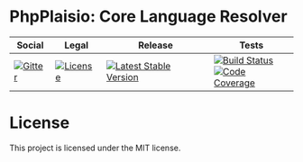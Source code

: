 # PhpPlaisio: Core Language Resolver

<table>
<thead>
<tr>
<th>Social</th>
<th>Legal</th>
<th>Release</th>
<th>Tests</th>
</tr>
</thead>
<tbody>
<tr>
<td>
<a href="https://gitter.im/PhpPlaisio/PhpPlaisio"><img src="https://badges.gitter.im/PhpPlaisio/PhpPlaisio.svg" alt="Gitter"/></a>
</td>
<td>
<a href="https://packagist.org/packages/plaisio/language-resolver-core"><img src="https://poser.pugx.org/plaisio/language-resolver-core/license" alt="License"/></a>
</td>
<td>
<a href="https://packagist.org/packages/plaisio/language-resolver-core"><img src="https://poser.pugx.org/plaisio/language-resolver-core/v/stable" alt="Latest Stable Version"/></a>
</td>
<td>
<a href="https://github.com/PhpPlaisio/language-resolver-core/actions/workflows/unit.yml"><img src="https://github.com/PhpPlaisio/language-resolver-core/actions/workflows/unit.yml/badge.svg" alt="Build Status"/></a><br/>
<a href="https://codecov.io/gh/PhpPlaisio/language-resolver-core"><img src="https://codecov.io/gh/PhpPlaisio/language-resolver-core/branch/master/graph/badge.svg" alt="Code Coverage"/></a>
</td>
</tr>
</tbody>
</table>


#  License

This project is licensed under the MIT license.
